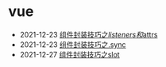 # vue

- 2021-12-23 [组件封装技巧之$listeners和$attrs](listeners/组件封装技巧之$listeners和$attrs.md)
- 2021-12-23 [组件封装技巧之.sync](sync/组件封装技巧之sync.md)
- 2021-12-27 [组件封装技巧之slot](slot/slot.md)